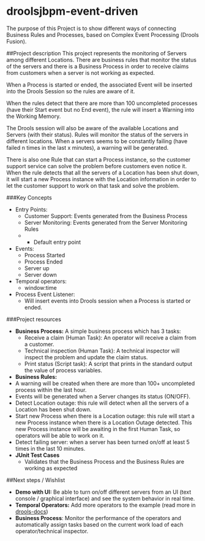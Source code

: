 droolsjbpm-event-driven
=======================

The purpose of this Project is to show different ways of connecting Business Rules and Processes, based on Complex Event Processing (Drools Fusion).

##Project description
This project represents the monitoring of Servers among different Locations. There are business rules that monitor the status of the servers and there is a Business Process in order to receive claims from customers when a server is not working as expected.

When a Process is started or ended, the associated Event will be inserted into the Drools Session so the rules are aware of it.

When the rules detect that there are more than 100 uncompleted processes (have their Start event but no End event), the rule will insert a Warning into the Working Memory.

The Drools session will also be aware of the available Locations and Servers (with their status). Rules will monitor the status of the servers in different locations. When a servers seems to be constantly failing (have failed n times in the last x minutes), a warning will be generated.

There is also one Rule that can start a Process instance, so the customer support service can solve the problem before customers even notice it. When the rule detects that all the servers of a Location has been shut down, it will start a new Process instance with the Location information in order to let the customer support to work on that task and solve the problem.

###Key Concepts
* Entry Points:
  * Customer Support: Events generated from the Business Process
  * Server Monitoring: Events generated from the Server Monitoring Rules
  * + Default entry point
 * Events:
   * Process Started
   * Process Ended
   * Server up
   * Server down
 * Temporal operators:
   * window:time
 * Process Event Listener:
   * Will insert events into Drools session when a Process is started or ended.


###Project resources
* **Business Process:** A simple business process which has 3 tasks:
  *  Receive a claim (Human Task): An operator will receive a claim from a customer.
  *  Technical inspection (Human Task): A technical inspector will inspect the problem and update the claim status.
  *  Print status (Script task): A script that prints in the standard output the value of process variables.
*  **Business Rules:**
  * A warning will be created when there are more than 100+ uncompleted process within the last hour.
  * Events will be generated when a Server changes its status (ON/OFF).
  * Detect Location outage: this rule will detect when all the servers of a Location has been shut down.
  * Start new Process when there is a Location outage: this rule will start a new Process instance when there is a Location Outage detected. This new Process instance will be awaiting in the first Human Task, so operators will be able to work on it. 
  * Detect failing server: when a server has been turned on/off at least 5 times in the last 10 minutes.
* **JUnit Test Cases**
  * Validates that the Business Process and the Business Rules are working as expected

##Next steps / Wishlist
* **Demo with UI:** Be able to turn on/off different servers from an UI (text console / graphical interface) and see the system behavior in real time.
* **Temporal Operators:** Add more operators to the example (read more in [drools-docs](http://docs.jboss.org/drools/release/6.1.0.Final/drools-docs/html_single/index.html#d0e10576))
* **Business Process**: Monitor the performance of the operators and automatically assign tasks based on the current work load of each operator/technical inspector.
